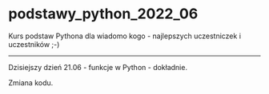 # podstawy_python_2022_06

Kurs podstaw Pythona dla wiadomo kogo - najlepszych uczestniczek i uczestników ;-)

---

Dzisiejszy dzień 21.06 - funkcje w Python - dokładnie.

Zmiana kodu.